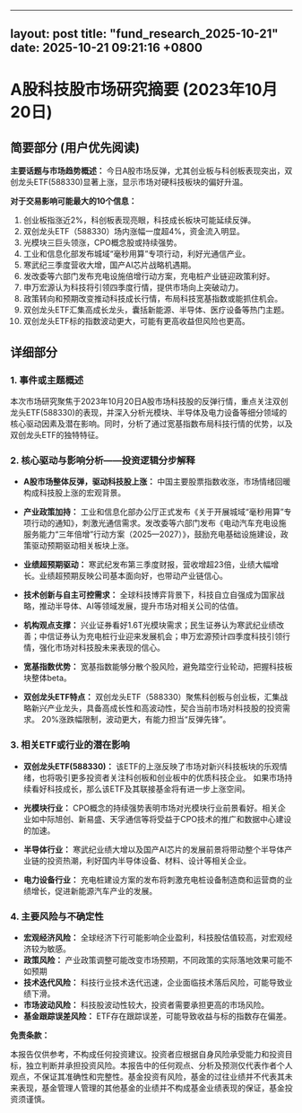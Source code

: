 
--- 
layout: post
title: "fund_research_2025-10-21"
date: 2025-10-21 09:21:16 +0800
--- 

# A股科技股市场研究摘要 (2023年10月20日)

## 简要部分 (用户优先阅读)

**主要话题与市场趋势概述：** 今日A股市场反弹，尤其创业板与科创板表现突出，双创龙头ETF(588330)显著上涨，显示市场对硬科技板块的偏好升温。

**对于交易影响可能最大的10个信息：**

1.  创业板指涨近2%，科创板表现亮眼，科技成长板块可能延续反弹。
2.  双创龙头ETF（588330）场内涨幅一度超4%，资金流入明显。
3.  光模块三巨头领涨，CPO概念股或持续强势。
4.  工业和信息化部发布城域“毫秒用算”专项行动，利好光通信产业。
5.  寒武纪三季度营收大增，国产AI芯片战略机遇期。
6.  发改委等六部门发布充电设施倍增行动方案，充电桩产业链迎政策利好。
7.  申万宏源认为科技将引领四季度行情，提供市场向上突破动力。
8.  政策转向和预期改变推动科技成长行情，布局科技宽基指数或能抓住机会。
9.  双创龙头ETF汇集高成长龙头，囊括新能源、半导体、医疗设备等热门主题。
10. 双创龙头ETF标的指数波动更大，可能有更高收益但风险也更高。

## 详细部分

### 1. 事件或主题概述

本次市场研究聚焦于2023年10月20日A股市场科技股的反弹行情，重点关注双创龙头ETF(588330)的表现，并深入分析光模块、半导体及电力设备等细分领域的核心驱动因素及潜在影响。同时，分析了通过宽基指数布局科技行情的优势，以及双创龙头ETF的独特特征。

### 2. 核心驱动与影响分析——投资逻辑分步解释

*   **A股市场整体反弹，驱动科技股上涨：** 中国主要股票指数收涨，市场情绪回暖构成科技股上涨的宏观背景。

*   **产业政策加持：** 工业和信息化部办公厅正式发布《关于开展城域“毫秒用算”专项行动的通知》，刺激光通信需求。发改委等六部门发布《电动汽车充电设施服务能力“三年倍增”行动方案（2025—2027）》，鼓励充电基础设施建设，政策驱动预期驱动相关板块上涨。

*   **业绩超预期驱动：** 寒武纪发布第三季度财报，营收增超23倍，业绩大幅增长。业绩超预期反映公司基本面向好，也带动产业链信心。

*   **技术创新与自主可控需求：** 全球科技博弈背景下，科技自立自强成为国家战略，推动半导体、AI等领域发展，提升市场对相关公司的估值。

*   **机构观点支撑：** 兴业证券看好1.6T光模块需求；民生证券认为寒武纪业绩改善；中信证券认为充电桩行业迎来发展机会；申万宏源预计四季度科技引领行情，强化市场对科技股未来表现的信心。

*   **宽基指数优势：** 宽基指数能够分散个股风险，避免踏空行业轮动，把握科技板块整体beta。

*   **双创龙头ETF特点：** 双创龙头ETF（588330）聚焦科创板与创业板，汇集战略新兴产业龙头，具备高成长性和高波动性，契合当前市场对科技股的投资需求。 20%涨跌幅限制，波动更大，有能力担当“反弹先锋”。

### 3. 相关ETF或行业的潜在影响

*   **双创龙头ETF(588330)：** 该ETF的上涨反映了市场对新兴科技板块的乐观情绪，也将吸引更多投资者关注科创板和创业板中的优质科技企业。 如果市场持续看好科技成长，那么该ETF及其联接基金将有进一步上涨空间。

*   **光模块行业：** CPO概念的持续强势表明市场对光模块行业前景看好。相关企业如中际旭创、新易盛、天孚通信等将受益于CPO技术的推广和数据中心建设的加速。

*   **半导体行业：** 寒武纪业绩大增以及国产AI芯片的发展前景将带动整个半导体产业链的投资热潮，利好国内半导体设备、材料、设计等相关企业。

*   **电力设备行业：** 充电桩建设方案的发布将刺激充电桩设备制造商和运营商的业绩增长，促进新能源汽车产业的发展。

### 4. 主要风险与不确定性

*   **宏观经济风险：** 全球经济下行可能影响企业盈利，科技股估值较高，对宏观经济较为敏感。
*   **政策风险：** 产业政策调整可能改变市场预期，不同政策的实际落地效果可能不如预期
*   **技术迭代风险：** 科技行业技术迭代迅速，企业面临技术落后风险，可能导致业绩下滑。
*   **市场波动风险：** 科技股波动性较大，投资者需要承担更高的市场风险。
*   **基金跟踪误差风险：** ETF存在跟踪误差，可能导致收益与标的指数存在偏差。

**免责条款：**

本报告仅供参考，不构成任何投资建议。投资者应根据自身风险承受能力和投资目标，独立判断并承担投资风险。本报告中的任何观点、分析及预测仅代表作者个人观点，不保证其准确性和完整性。基金投资有风险，基金的过往业绩并不代表其未来表现，基金管理人管理的其他基金的业绩并不构成基金业绩表现的保证，基金投资须谨慎。